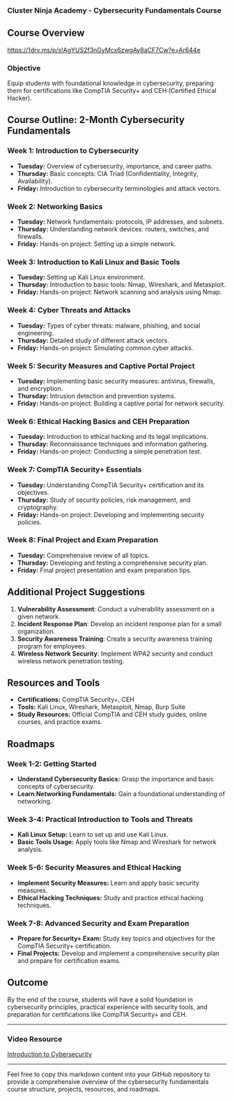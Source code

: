### Cluster Ninja Academy - Cybersecurity Fundamentals Course

## Course Overview
https://1drv.ms/p/s!AgYUS2f3nGyMcx6zwgAy8aCF7Cw?e=Ar644e

### Objective
Equip students with foundational knowledge in cybersecurity, preparing them for certifications like CompTIA Security+ and CEH (Certified Ethical Hacker).

## Course Outline: 2-Month Cybersecurity Fundamentals

### Week 1: Introduction to Cybersecurity
- **Tuesday:** Overview of cybersecurity, importance, and career paths.
- **Thursday:** Basic concepts: CIA Triad (Confidentiality, Integrity, Availability).
- **Friday:** Introduction to cybersecurity terminologies and attack vectors.

### Week 2: Networking Basics
- **Tuesday:** Network fundamentals: protocols, IP addresses, and subnets.
- **Thursday:** Understanding network devices: routers, switches, and firewalls.
- **Friday:** Hands-on project: Setting up a simple network.

### Week 3: Introduction to Kali Linux and Basic Tools
- **Tuesday:** Setting up Kali Linux environment.
- **Thursday:** Introduction to basic tools: Nmap, Wireshark, and Metasploit.
- **Friday:** Hands-on project: Network scanning and analysis using Nmap.

### Week 4: Cyber Threats and Attacks
- **Tuesday:** Types of cyber threats: malware, phishing, and social engineering.
- **Thursday:** Detailed study of different attack vectors.
- **Friday:** Hands-on project: Simulating common cyber attacks.

### Week 5: Security Measures and Captive Portal Project
- **Tuesday:** Implementing basic security measures: antivirus, firewalls, and encryption.
- **Thursday:** Intrusion detection and prevention systems.
- **Friday:** Hands-on project: Building a captive portal for network security.

### Week 6: Ethical Hacking Basics and CEH Preparation
- **Tuesday:** Introduction to ethical hacking and its legal implications.
- **Thursday:** Reconnaissance techniques and information gathering.
- **Friday:** Hands-on project: Conducting a simple penetration test.

### Week 7: CompTIA Security+ Essentials
- **Tuesday:** Understanding CompTIA Security+ certification and its objectives.
- **Thursday:** Study of security policies, risk management, and cryptography.
- **Friday:** Hands-on project: Developing and implementing security policies.

### Week 8: Final Project and Exam Preparation
- **Tuesday:** Comprehensive review of all topics.
- **Thursday:** Developing and testing a comprehensive security plan.
- **Friday:** Final project presentation and exam preparation tips.

## Additional Project Suggestions
1. **Vulnerability Assessment**: Conduct a vulnerability assessment on a given network.
2. **Incident Response Plan**: Develop an incident response plan for a small organization.
3. **Security Awareness Training**: Create a security awareness training program for employees.
4. **Wireless Network Security**: Implement WPA2 security and conduct wireless network penetration testing.

## Resources and Tools
- **Certifications:** CompTIA Security+, CEH
- **Tools:** Kali Linux, Wireshark, Metasploit, Nmap, Burp Suite
- **Study Resources:** Official CompTIA and CEH study guides, online courses, and practice exams.

## Roadmaps
### Week 1-2: Getting Started
- **Understand Cybersecurity Basics:** Grasp the importance and basic concepts of cybersecurity.
- **Learn Networking Fundamentals:** Gain a foundational understanding of networking.

### Week 3-4: Practical Introduction to Tools and Threats
- **Kali Linux Setup:** Learn to set up and use Kali Linux.
- **Basic Tools Usage:** Apply tools like Nmap and Wireshark for network analysis.

### Week 5-6: Security Measures and Ethical Hacking
- **Implement Security Measures:** Learn and apply basic security measures.
- **Ethical Hacking Techniques:** Study and practice ethical hacking techniques.

### Week 7-8: Advanced Security and Exam Preparation
- **Prepare for Security+ Exam:** Study key topics and objectives for the CompTIA Security+ certification.
- **Final Projects:** Develop and implement a comprehensive security plan and prepare for certification exams.

## Outcome
By the end of the course, students will have a solid foundation in cybersecurity principles, practical experience with security tools, and preparation for certifications like CompTIA Security+ and CEH.

---

### Video Resource
[Introduction to Cybersecurity](https://youtu.be/WWbP246ZWck?si=ku2GpRXE_aKPOdib)

---

Feel free to copy this markdown content into your GitHub repository to provide a comprehensive overview of the cybersecurity fundamentals course structure, projects, resources, and roadmaps.
